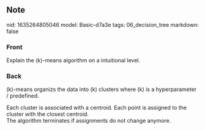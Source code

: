 ## Note
nid: 1635264805046
model: Basic-d7a3e
tags: 06_decision_tree
markdown: false

### Front
Explain the \(k\)-means algorithm on a intuitional level.

### Back
\(k\)-means organizs the data into \(k\) clusters where \(k\) is a hyperparameter / predefined.<div>
</div><div>Each cluster is associated with a centroid. Each point is assigned to the cluster with the closest centroid.</div><div>
</div><div>The algorithm terminates if assignments do not change anymore. </div>
